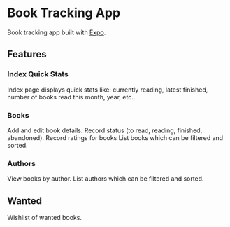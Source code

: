 # Book Tracking App

Book tracking app built with [Expo](https://expo.dev).

## Features

### Index Quick Stats

Index page displays quick stats like: currently reading, latest finished, number of books read this month, year, etc..

### Books

Add and edit book details.
Record status (to read, reading, finished, abandoned).
Record ratings for books
List books which can be filtered and sorted.

### Authors

View books by author.
List authors which can be filtered and sorted.

## Wanted

Wishlist of wanted books.
